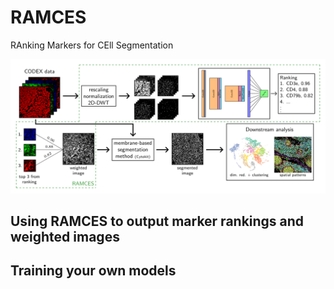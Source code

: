 # RAMCES

RAnking Markers for CEll Segmentation

![RAMCES Figure](ramces_fig.png)

## Using RAMCES to output marker rankings and weighted images

## Training your own models

